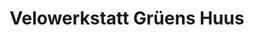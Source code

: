 ---
title: "Velowerkstatt Grüens Huus"
url: /biel-bienne/velowerkstatt-grueens-huus/
shop: Fahrrad
---